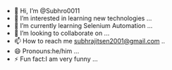 - 👋 Hi, I’m @Subhro0011
- 👀 I’m interested in learning new technologies  ...
- 🌱 I’m currently learning Selenium Automation ...
- 💞️ I’m looking to collaborate on ...
- 📫 How to reach me subhrajitsen2001@gmail.com ..
- 😄 Pronouns:he/him ...
- ⚡ Fun fact:I am very funny ...

<!---
Subhro0011/Subhro0011 is a ✨ special ✨ repository because its `README.md` (this file) appears on your GitHub profile.
You can click the Preview link to take a look at your changes.
--->
